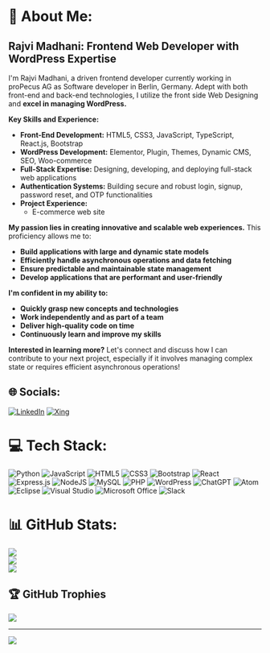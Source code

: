 # 💫 About Me:

## Rajvi Madhani: Frontend Web Developer with WordPress Expertise

I'm Rajvi Madhani, a driven frontend developer currently working in proPecus AG as Software developer in Berlin, Germany. Adept with both front-end and back-end technologies, I utilize the front side Web Designing and **excel in managing WordPress.**

**Key Skills and Experience:**

* **Front-End Development:** HTML5, CSS3, JavaScript, TypeScript, React.js, Bootstrap
* **WordPress Development:** Elementor, Plugin, Themes, Dynamic CMS, SEO, Woo-commerce
* **Full-Stack Expertise:** Designing, developing, and deploying full-stack web applications
* **Authentication Systems:** Building secure and robust login, signup, password reset, and OTP functionalities
* **Project Experience:**
    * E-commerce web site

**My passion lies in creating innovative and scalable web experiences.** 
This proficiency allows me to:

* **Build applications with large and dynamic state models**
* **Efficiently handle asynchronous operations and data fetching**
* **Ensure predictable and maintainable state management**
* **Develop applications that are performant and user-friendly**

**I'm confident in my ability to:**

* **Quickly grasp new concepts and technologies**
* **Work independently and as part of a team**
* **Deliver high-quality code on time**
* **Continuously learn and improve my skills**

**Interested in learning more?** Let's connect and discuss how I can contribute to your next project, especially if it involves managing complex state or requires efficient asynchronous operations!

## 🌐 Socials:
 [![LinkedIn](https://img.shields.io/badge/LinkedIn-%230077B5.svg?logo=linkedin&logoColor=white)](https://www.linkedin.com/in/rajvi-madhani/) [![Xing](https://img.shields.io/badge/Xing-%230077B5.svg?logo=xing&logoColor=white)](https://www.xing.com/profile/Rajvi_Madhani/) 

# 💻 Tech Stack:
![Python](https://img.shields.io/badge/python-3670A0?style=for-the-badge&logo=python&logoColor=ffdd54) ![JavaScript](https://img.shields.io/badge/javascript-%23323330.svg?style=for-the-badge&logo=javascript&logoColor=%23F7DF1E) ![HTML5](https://img.shields.io/badge/html5-%23E34F26.svg?style=for-the-badge&logo=html5&logoColor=white) ![CSS3](https://img.shields.io/badge/css3-%231572B6.svg?style=for-the-badge&logo=css3&logoColor=white) ![Bootstrap](https://img.shields.io/badge/bootstrap-%23563D7C.svg?style=for-the-badge&logo=bootstrap&logoColor=white) ![React](https://img.shields.io/badge/react-%2320232a.svg?style=for-the-badge&logo=react&logoColor=%2361DAFB) ![Express.js](https://img.shields.io/badge/express.js-%23404d59.svg?style=for-the-badge&logo=express&logoColor=%2361DAFB) ![NodeJS](https://img.shields.io/badge/node.js-6DA55F?style=for-the-badge&logo=node.js&logoColor=white) ![MySQL](https://img.shields.io/badge/mysql-%2300f.svg?style=for-the-badge&logo=mysql&logoColor=white)  ![PHP](https://img.shields.io/badge/php-%23777BB4.svg?style=for-the-badge&logo=php&logoColor=white) ![WordPress](https://img.shields.io/badge/WordPress-%23117AC9.svg?style=for-the-badge&logo=WordPress&logoColor=white) ![ChatGPT](https://img.shields.io/badge/chatGPT-74aa9c?style=for-the-badge&logo=openai&logoColor=white) ![Atom](https://img.shields.io/badge/Atom-%2366595C.svg?style=for-the-badge&logo=atom&logoColor=white) ![Eclipse](https://img.shields.io/badge/Eclipse-FE7A16.svg?style=for-the-badge&logo=Eclipse&logoColor=white) ![Visual Studio](https://img.shields.io/badge/Visual%20Studio-5C2D91.svg?style=for-the-badge&logo=visual-studio&logoColor=white) ![Microsoft Office](https://img.shields.io/badge/Microsoft_Office-D83B01?style=for-the-badge&logo=microsoft-office&logoColor=white) ![Slack](https://img.shields.io/badge/Slack-4A154B?style=for-the-badge&logo=slack&logoColor=white)

# 📊 GitHub Stats:
![](https://github-readme-stats.vercel.app/api?username=madhanirajvi&theme=dark&hide_border=false&include_all_commits=true&count_private=false)<br/>
![](https://github-readme-streak-stats.herokuapp.com/?user=madhanirajvi&theme=dark&hide_border=false)<br/>
![](https://github-readme-stats.vercel.app/api/top-langs/?username=madhanirajvi&theme=dark&hide_border=false&include_all_commits=true&count_private=false&layout=compact)

## 🏆 GitHub Trophies
![](https://github-profile-trophy.vercel.app/?username=madhanirajvi&theme=dark&no-frame=false&no-bg=true&margin-w=4)

---
[![](https://visitcount.itsvg.in/api?id=madhanirajvi&icon=2&color=0)](https://visitcount.itsvg.in)

<!---
madhanirajvi/madhanirajvi is a ✨ special ✨ repository because its `README.md` (this file) appears on your GitHub profile.
You can click the Preview link to take a look at your changes.
--->

